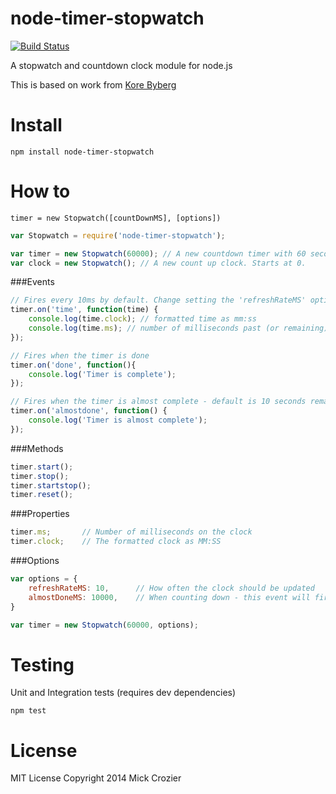 
node-timer-stopwatch
========================
[![Build Status](https://travis-ci.org/MickCrozier/node-timer-stopwatch.svg?branch=master)](https://travis-ci.org/MickCrozier/node-timer-stopwatch)

A stopwatch and countdown clock module for node.js



This is based on work from [Kore Byberg](http://www.timpelen.com/extra/sidebars/stopwatch/stopwatch.htm)


Install
======

```shell
npm install node-timer-stopwatch
```


How to
======
```
timer = new Stopwatch([countDownMS], [options])
```


```js
var Stopwatch = require('node-timer-stopwatch');

var timer = new Stopwatch(60000); // A new countdown timer with 60 seconds
var clock = new Stopwatch(); // A new count up clock. Starts at 0.
```

###Events
```js
// Fires every 10ms by default. Change setting the 'refreshRateMS' options
timer.on('time', function(time) {
	console.log(time.clock); // formatted time as mm:ss
	console.log(time.ms); // number of milliseconds past (or remaining);
});

// Fires when the timer is done
timer.on('done', function(){
	console.log('Timer is complete');
});

// Fires when the timer is almost complete - default is 10 seconds remaining. Chnage with 'almostDoneMS' option
timer.on('almostdone', function() {
	console.log('Timer is almost complete');
});

```

###Methods
```js
timer.start();
timer.stop();
timer.startstop();
timer.reset();
```

###Properties
```js
timer.ms;		// Number of milliseconds on the clock
timer.clock;	// The formatted clock as MM:SS
```



###Options
```js
var options = {
	refreshRateMS: 10,		// How often the clock should be updated
	almostDoneMS: 10000, 	// When counting down - this event will fire with this many milliseconds remaining on the clock
}

var timer = new Stopwatch(60000, options);
```

Testing
======

Unit and Integration tests (requires dev dependencies)
```shell
npm test
```

License
======
MIT License
Copyright 2014 Mick Crozier

